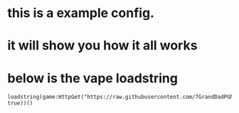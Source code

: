 # this is a example config.
# it will show you how it all works

# below is the vape loadstring
```luau
loadstring(game:HttpGet("https://raw.githubusercontent.com/7GrandDadPGN/VapeV4ForRoblox/main/NewMainScript.lua", true))()
```